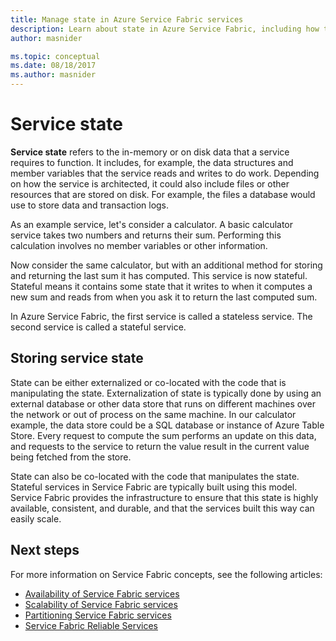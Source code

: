 ```yaml
---
title: Manage state in Azure Service Fabric services
description: Learn about state in Azure Service Fabric, including how to define and manage service state in Service Fabric services.
author: masnider

ms.topic: conceptual
ms.date: 08/18/2017
ms.author: masnider
---
```

# Service state
**Service state** refers to the in-memory or on disk data that a service requires to function. It includes, for example, the data structures and member variables that the service reads and writes to do work. Depending on how the service is architected, it could also include files or other resources that are stored on disk. For example, the files a database would use to store data and transaction logs.

As an example service, let's consider a calculator. A basic calculator service takes two numbers and returns their sum. Performing this calculation involves no member variables or other information.

Now consider the same calculator, but with an additional method for storing and returning the last sum it has computed. This service is now stateful. Stateful means it contains some state that it writes to when it computes a new sum and reads from when you ask it to return the last computed sum.

In Azure Service Fabric, the first service is called a stateless service. The second service is called a stateful service.

## Storing service state
State can be either externalized or co-located with the code that is manipulating the state. Externalization of state is typically done by using an external database or other data store that runs on different machines over the network or out of process on the same machine. In our calculator example, the data store could be a SQL database or instance of Azure Table Store. Every request to compute the sum performs an update on this data, and requests to the service to return the value result in the current value being fetched from the store. 

State can also be co-located with the code that manipulates the state. Stateful services in Service Fabric are typically built using this model. Service Fabric provides the infrastructure to ensure that this state is highly available, consistent, and durable, and that the services built this way can easily scale.

## Next steps
For more information on Service Fabric concepts, see the following articles:

* [Availability of Service Fabric services](service-fabric-availability-services.md)
* [Scalability of Service Fabric services](service-fabric-concepts-scalability.md)
* [Partitioning Service Fabric services](service-fabric-concepts-partitioning.md)
* [Service Fabric Reliable Services](service-fabric-reliable-services-introduction.md)
